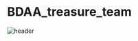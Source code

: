 # BDAA_treasure_team
![header](https://capsule-render.vercel.app/api?type=shark&color=auto&height=300&section=header&text=BDAA_데이터_속_보물_찾기_팀_아자아자_화이팅!!&fontSize=30)
